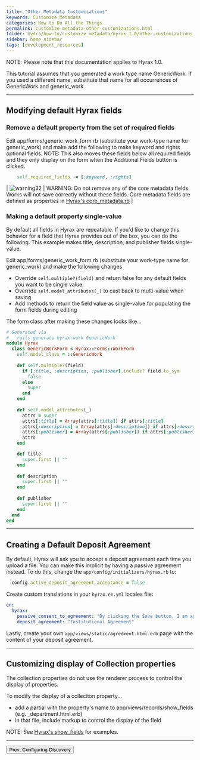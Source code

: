 ```yaml
---
title: "Other Metadata Customizations"
keywords: Customize Metadata
categories: How to Do All the Things
permalink: customize-metadata-other-customizations.html
folder: hydra/how-to/customize_metadata/hyrax_1.0/other-customizations.md
sidebar: home_sidebar
tags: [development_resources]
---
```


NOTE: Please note that this documentation applies to Hyrax 1.0.

This tutorial assumes that you generated a work type name GenericWork.  If you used a different name, substitute that name for all occurrences of GenericWork and generic_work.

---
## Modifying default Hyrax fields

### Remove a default property from the set of required fields

Edit app/forms/generic_work_form.rb  (substitute your work-type name for generic_work) and make add the following to make keyword and rights optional fields.  NOTE: This also moves these fields below all required fields and they only display on the form when the Additional Fields button is clicked.

```ruby
    self.required_fields -= [:keyword, :rights] 
```

| ![warning32](https://cloud.githubusercontent.com/assets/6855473/13064700/3f18cd1a-d423-11e5-9c1e-9c52cc0024fb.png) | WARNING: Do not remove any of the core metadata fields.  Works will not save correctly without these fields.  Core metadata fields are defined as properties in [Hyrax's core_metadata.rb](https://github.com/samvera/hyrax/blob/master/app/models/concerns/hyrax/core_metadata.rb) |  

### Making a default property single-value

By default all fields in Hyrax are repeatable. If you'd like to change this behavior for a field that Hyrax provides out of the box, you can do the following.  This example makes title, description, and publisher fields single-value.

Edit app/forms/generic_work_form.rb  (substitute your work-type name for generic_work) and make the following changes

* Override `self.multiple?(field)` and return false for any default fields you want to be single value.
* Override `self.model_attributes(_)` to cast back to multi-value when saving
* Add methods to return the field value as single-value for populating the form fields during editing

The form class after making these changes looks like...

```ruby
# Generated via
#  `rails generate hyrax:work GenericWork`
module Hyrax
  class GenericWorkForm < Hyrax::Forms::WorkForm
    self.model_class = ::GenericWork	
    	
    def self.multiple?(field)
      if [:title, :description, :publisher].include? field.to_sym
        false
      else
        super
      end
    end
		
    def self.model_attributes(_)
      attrs = super
      attrs[:title] = Array(attrs[:title]) if attrs[:title]
      attrs[:description] = Array(attrs[:description]) if attrs[:description]
      attrs[:publisher] = Array(attrs[:publisher]) if attrs[:publisher]
      attrs
    end

    def title
      super.first || ""
    end
    
    def description
      super.first || ""
    end
    
    def publisher
      super.first || ""
    end    
  end
end
```


---
## Creating a Default Deposit Agreement

By default, Hyrax will ask you to accept a deposit agreement each time you upload a file. You can make this implicit by having a passive agreement instead. To do this, change the `app/config/initializers/hyrax.rb` to:

``` ruby
  config.active_deposit_agreement_acceptance = false
```

Create custom translations in your `hyrax.en.yml` locales file:

``` yml
en:
  hyrax:
    passive_consent_to_agreement: "By clicking the Save button, I am agreeing to etc..."
    deposit_agreement: "Institutional Agreement"
```

Lastly, create your own `app/views/static/agreement.html.erb` page with the content of your deposit agreement.


---
## Customizing display of Collection properties

The collection properties do not use the renderer process to control the display of properties.  

To modify the display of a colleciton property...
* add a partial with the property's name to app/views/records/show_fields  (e.g. _department.html.erb)
* in that file, include markup to control the display of the field

NOTE: See [Hyrax's show_fields](https://github.com/samvera/hyrax/tree/master/app/views/records/show_fields) for examples. 


---

<p><a href="customize-metadata-discovery.html"><button type="button" class="btn btn-primary">Prev: Configuring Discovery</button></a></p>
